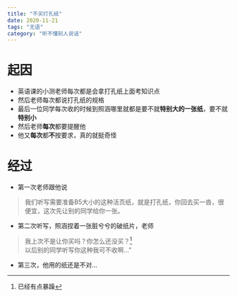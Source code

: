 ```yaml
---
title: "不买打孔纸"
date: 2020-11-21
tags: "无语"
category: "听不懂别人说话"
---
```


# 起因
* 英语课的小测老师每次都是会拿打孔纸上面考知识点
* 然后老师每次都说打孔纸的规格
* 最后一位同学每次收的时候到照涵哪里就都是要不就**特别大的一张纸**，要不就**特别小**
* 然后老师**每次**都要提醒他
* 他又**每次**都**不**按要求，真的就挺奇怪

# 经过
* 第一次老师跟他说
>我们听写需要准备B5大小的这种活页纸，就是打孔纸，你回去买一沓，很便宜，这次先让别的同学给你一张。


* 第二次听写，照涵捏着一张脏兮兮的破纸片，老师
> 我上次不是让你买吗？你怎么还没买？[^1]<br>
以后别的同学听写你这种我可不收啊...”


* 第三次，他用的纸还是不对...


[^1]:已经有点暴躁
